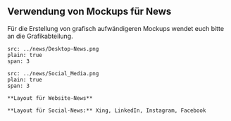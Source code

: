 ## Verwendung von Mockups für News

Für die Erstellung von grafisch aufwändigeren Mockups wendet euch bitte an die Grafikabteilung.

```image
src: ../news/Desktop-News.png
plain: true
span: 3
```

```image
src: ../news/Social_Media.png
plain: true
span: 3
```

```hint|span-3
**Layout für Website-News**
```

```hint|span-3
**Layout für Social-News:** Xing, LinkedIn, Instagram, Facebook
```
